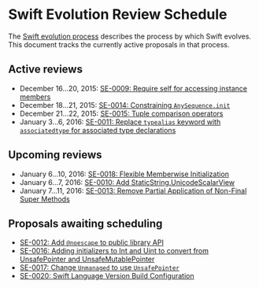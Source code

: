 # Swift Evolution Review Schedule

The [Swift evolution process][evolution-process] describes the process
by which Swift evolves. This document tracks the currently active
proposals in that process.

## Active reviews

* December 16...20, 2015: [SE-0009: Require self for accessing instance members  ](proposals/0009-require-self-for-accessing-instance-members.md)
* December 18...21, 2015: [SE-0014: Constraining `AnySequence.init`](proposals/0014-constrained-AnySequence.md)
* December 21...22, 2015: [SE-0015: Tuple comparison operators](proposals/0015-tuple-comparison-operators.md)
* January 3...6, 2016: [SE-0011: Replace `typealias` keyword with `associatedtype` for associated type declarations](proposals/0011-replace-typealias-associated.md)

## Upcoming reviews

* January 6...10, 2016: [SE-0018: Flexible Memberwise Initialization](proposals/0018-flexible-memberwise-initialization.md)
* January 6...7, 2016: [SE-0010: Add StaticString.UnicodeScalarView](proposals/0010-add-staticstring-unicodescalarview.md)
* January 7...11, 2016: [SE-0013: Remove Partial Application of Non-Final Super Methods](proposals/0013-remove-partial-application-super.md)

## Proposals awaiting scheduling

* [SE-0012: Add `@noescape` to public library API](proposals/0012-add-noescape-to-public-library-api.md)
* [SE-0016: Adding initializers to Int and Uint to convert from UnsafePointer and UnsafeMutablePointer](proposals/0016-initializers-for-converting-unsafe-pointers-to-ints.md)
* [SE-0017: Change `Unmanaged` to use `UnsafePointer`](proposals/0017-convert-unmanaged-to-use-unsafepointer.md)
* [SE-0020: Swift Language Version Build Configuration](proposals/0020-if-swift-version.md)


[evolution-process]: process.md  "The Swift evolution process"

